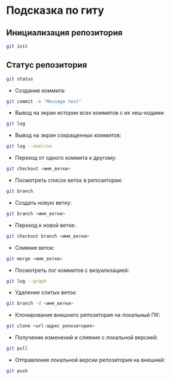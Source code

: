 # Подсказка по гиту

## Инициализация репозитория

```sh
git init
```

## Статус репозитория

```sh
git status
```

* Создание коммита:
```sh
git commit -m "Message text"
```
* Вывод на экран истории всех коммитов с их хеш-кодами:
```sh
git log
```
* Вывод на экран сокращенных коммитов:
```sh 
git log --oneline
```
* Переход от одного коммита к другому:
```sh
git checkout <имя_ветки>
```
* Посмотреть список веток в репозитории:
```sh
git branch
```
* Создать новую ветку:
```sh
git branch <имя_ветки>
```
* Переход к новой ветке:
```sh
git checkout branch <имя_ветки>
```
* Слияние веток:
```sh
git merge <имя_ветки>
```
* Посмотреть лог коммитов с визуализацией:
```sh
git log --graph
```
* Удаление слитых веток:
```sh
git branch -d <имя_ветки>
```
* Клонирование внешнего репозитория на 
локальный ПК:
```sh
git clone <url-адрес репозитория>
```
*  Получение изменений и слияние с локальной версией:
```sh
git pull
```
*   Отправление локальной версии репозитория на внешний:
```sh
git push
```